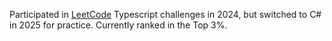 Participated in [LeetCode](https://leetcode.com/u/esoltys/) Typescript challenges in 2024, but switched to C# in 2025 for practice. Currently ranked in the Top 3%.
